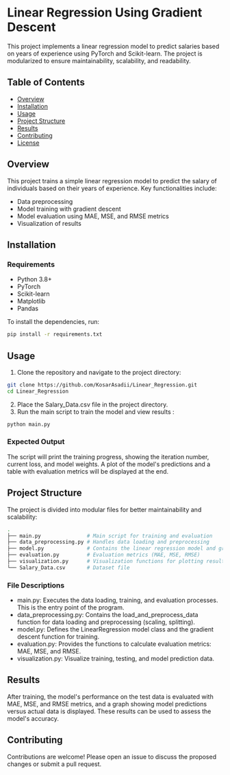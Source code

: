 # Linear Regression Using Gradient Descent

This project implements a linear regression model to predict salaries based on years of experience using PyTorch and Scikit-learn. The project is modularized to ensure maintainability, scalability, and readability.

## Table of Contents

- [Overview](#overview)
- [Installation](#installation)
- [Usage](#usage)
- [Project Structure](#project-structure)
- [Results](#results)
- [Contributing](#contributing)
- [License](#license)

## Overview

This project trains a simple linear regression model to predict the salary of individuals based on their years of experience. Key functionalities include:
- Data preprocessing
- Model training with gradient descent
- Model evaluation using MAE, MSE, and RMSE metrics
- Visualization of results

## Installation

### Requirements

- Python 3.8+
- PyTorch
- Scikit-learn
- Matplotlib
- Pandas

To install the dependencies, run:

```bash
pip install -r requirements.txt
```

## Usage
1. Clone the repository and navigate to the project directory:
```bash
git clone https://github.com/KosarAsadii/Linear_Regression.git
cd Linear_Regression
```

2. Place the Salary_Data.csv file in the project directory.
3. Run the main script to train the model and view results :
```bash
python main.py
```

### Expected Output
The script will print the training progress, showing the iteration number, current loss, and model weights. A plot of the model's predictions and a table with evaluation metrics will be displayed at the end.

## Project Structure
The project is divided into modular files for better maintainability and scalability:
```bash
.
├── main.py               # Main script for training and evaluation
├── data_preprocessing.py # Handles data loading and preprocessing
├── model.py              # Contains the linear regression model and gradient descent function
├── evaluation.py         # Evaluation metrics (MAE, MSE, RMSE)
├── visualization.py      # Visualization functions for plotting results
└── Salary_Data.csv       # Dataset file
```

### File Descriptions
- main.py: Executes the data loading, training, and evaluation processes. This is the entry point of the program.
- data_preprocessing.py: Contains the load_and_preprocess_data function for data loading and preprocessing (scaling, splitting).
- model.py: Defines the LinearRegression model class and the gradient descent function for training.
- evaluation.py: Provides the functions to calculate evaluation metrics: MAE, MSE, and RMSE.
- visualization.py: Visualize training, testing, and model prediction data.

## Results
After training, the model's performance on the test data is evaluated with MAE, MSE, and RMSE metrics, and a graph showing model predictions versus actual data is displayed. These results can be used to assess the model's accuracy.

## Contributing
Contributions are welcome! Please open an issue to discuss the proposed changes or submit a pull request.

